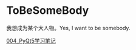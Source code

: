 # ToBeSomeBody
我想成为某个大人物。Yes, I want to be somebody.

[004_PyQt5学习笔记](./001_Python/004_PyQt5学习笔记/004_PyQt5学习笔记.md)

